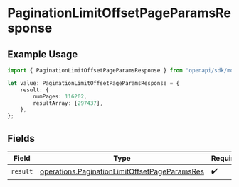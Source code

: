 # PaginationLimitOffsetPageParamsResponse

## Example Usage

```typescript
import { PaginationLimitOffsetPageParamsResponse } from "openapi/sdk/models/operations";

let value: PaginationLimitOffsetPageParamsResponse = {
    result: {
        numPages: 116202,
        resultArray: [297437],
    },
};
```

## Fields

| Field                                                                                                                 | Type                                                                                                                  | Required                                                                                                              | Description                                                                                                           |
| --------------------------------------------------------------------------------------------------------------------- | --------------------------------------------------------------------------------------------------------------------- | --------------------------------------------------------------------------------------------------------------------- | --------------------------------------------------------------------------------------------------------------------- |
| `result`                                                                                                              | [operations.PaginationLimitOffsetPageParamsRes](../../../sdk/models/operations/paginationlimitoffsetpageparamsres.md) | :heavy_check_mark:                                                                                                    | N/A                                                                                                                   |
